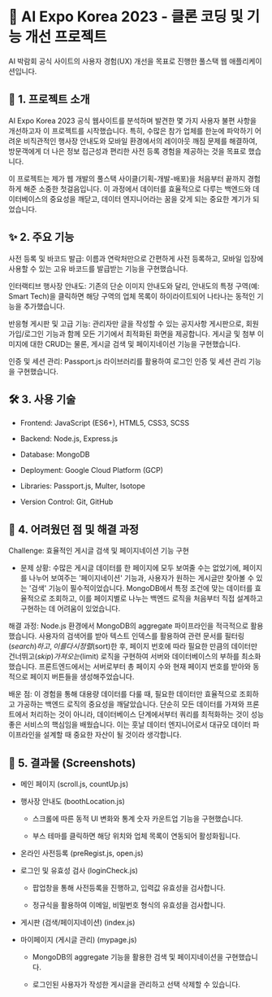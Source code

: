 # 🚀 AI Expo Korea 2023 - 클론 코딩 및 기능 개선 프로젝트
AI 박람회 공식 사이트의 사용자 경험(UX) 개선을 목표로 진행한 풀스택 웹 애플리케이션입니다.

## 📌 1. 프로젝트 소개
AI Expo Korea 2023 공식 웹사이트를 분석하며 발견한 몇 가지 사용자 불편 사항을 개선하고자 이 프로젝트를 시작했습니다. 특히, 수많은 참가 업체를 한눈에 파악하기 어려운 비직관적인 행사장 안내도와 모바일 환경에서의 레이아웃 깨짐 문제를 해결하여, 방문객에게 더 나은 정보 접근성과 편리한 사전 등록 경험을 제공하는 것을 목표로 했습니다.

이 프로젝트는 제가 웹 개발의 풀스택 사이클(기획-개발-배포)을 처음부터 끝까지 경험하게 해준 소중한 첫걸음입니다. 이 과정에서 데이터를 효율적으로 다루는 백엔드와 데이터베이스의 중요성을 깨닫고, 데이터 엔지니어라는 꿈을 갖게 되는 중요한 계기가 되었습니다.

## ✨ 2. 주요 기능
사전 등록 및 바코드 발급: 이름과 연락처만으로 간편하게 사전 등록하고, 모바일 입장에 사용할 수 있는 고유 바코드를 발급받는 기능을 구현했습니다.

인터랙티브 행사장 안내도: 기존의 단순 이미지 안내도와 달리, 안내도의 특정 구역(예: Smart Tech)을 클릭하면 해당 구역의 업체 목록이 하이라이트되어 나타나는 동적인 기능을 추가했습니다.

반응형 게시판 및 고급 기능: 관리자만 글을 작성할 수 있는 공지사항 게시판으로, 회원가입/로그인 기능과 함께 모든 기기에서 최적화된 화면을 제공합니다. 게시글 및 첨부 이미지에 대한 CRUD는 물론, 게시글 검색 및 페이지네이션 기능을 구현했습니다.

인증 및 세션 관리: Passport.js 라이브러리를 활용하여 로그인 인증 및 세션 관리 기능을 구현했습니다.

## 🛠️ 3. 사용 기술
- Frontend: JavaScript (ES6+), HTML5, CSS3, SCSS

- Backend: Node.js, Express.js

- Database: MongoDB

- Deployment: Google Cloud Platform (GCP)

- Libraries: Passport.js, Multer, Isotope

- Version Control: Git, GitHub

## 🤯 4. 어려웠던 점 및 해결 과정
Challenge: 효율적인 게시글 검색 및 페이지네이션 기능 구현
- 문제 상황:
수많은 게시글 데이터를 한 페이지에 모두 보여줄 수는 없었기에, 페이지를 나누어 보여주는 '페이지네이션' 기능과, 사용자가 원하는 게시글만 찾아볼 수 있는 '검색' 기능이 필수적이었습니다. 
MongoDB에서 특정 조건에 맞는 데이터를 효율적으로 조회하고, 이를 페이지별로 나누는 백엔드 로직을 처음부터 직접 설계하고 구현하는 데 어려움이 있었습니다.

해결 과정:
Node.js 환경에서 MongoDB의 aggregate 파이프라인을 적극적으로 활용했습니다. 
사용자의 검색어를 받아 텍스트 인덱스를 활용하여 관련 문서를 필터링($search)하고, 이를 다시 정렬($sort)한 후, 페이지 번호에 따라 필요한 만큼의 데이터만 건너뛰고($skip) 가져오는($limit) 로직을 구현하여 서버와 데이터베이스의 부하를 최소화했습니다. 
프론트엔드에서는 서버로부터 총 페이지 수와 현재 페이지 번호를 받아와 동적으로 페이지 버튼들을 생성해주었습니다.

배운 점:
이 경험을 통해 대용량 데이터를 다룰 때, 필요한 데이터만 효율적으로 조회하고 가공하는 백엔드 로직의 중요성을 깨달았습니다. 
단순히 모든 데이터를 가져와 프론트에서 처리하는 것이 아니라, 데이터베이스 단계에서부터 쿼리를 최적화하는 것이 성능 좋은 서비스의 핵심임을 배웠습니다. 
이는 훗날 데이터 엔지니어로서 대규모 데이터 파이프라인을 설계할 때 중요한 자산이 될 것이라 생각합니다.

## 📸 5. 결과물 (Screenshots)
- 메인 페이지 (scroll.js, countUp.js)

- 행사장 안내도 (boothLocation.js)

  - 스크롤에 따른 동적 UI 변화와 통계 숫자 카운트업 기능을 구현했습니다.

  - 부스 테마를 클릭하면 해당 위치와 업체 목록이 연동되어 활성화됩니다.

- 온라인 사전등록 (preRegist.js, open.js)

- 로그인 및 유효성 검사 (loginCheck.js)

  - 팝업창을 통해 사전등록을 진행하고, 입력값 유효성을 검사합니다.

  - 정규식을 활용하여 이메일, 비밀번호 형식의 유효성을 검사합니다.

- 게시판 (검색/페이지네이션) (index.js)

- 마이페이지 (게시글 관리) (mypage.js)

  - MongoDB의 aggregate 기능을 활용한 검색 및 페이지네이션을 구현했습니다.

  - 로그인된 사용자가 작성한 게시글을 관리하고 선택 삭제할 수 있습니다.

